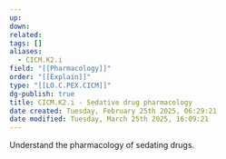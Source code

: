 ```yaml
---
up: 
down: 
related: 
tags: []
aliases:
  - CICM.K2.i
field: "[[Pharmacology]]"
order: "[[Explain]]"
type: "[[LO.C.PEX.CICM]]"
dg-publish: true
title: CICM.K2.i - Sedative drug pharmacology
date created: Tuesday, February 25th 2025, 06:29:21
date modified: Tuesday, March 25th 2025, 16:09:21
---
```


Understand the pharmacology of sedating drugs.
